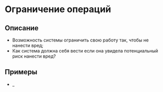 
# Ограничение операций
## Описание
- Возможность системы ограничить свою работу так, чтобы не нанести вред;
- Как система должна себя вести если она увидела потенциальный риск нанести вред?
## Примеры
- _